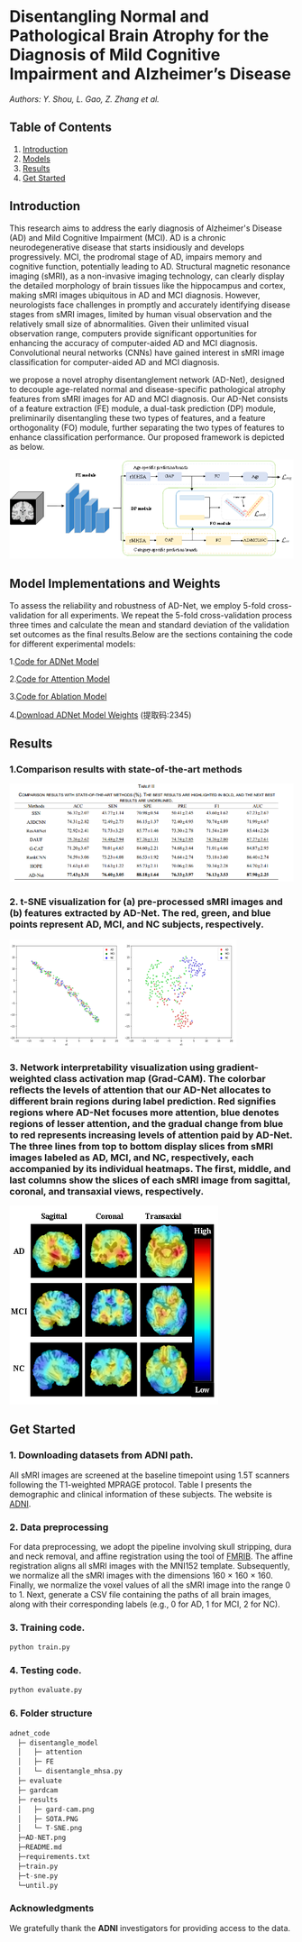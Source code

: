 # Disentangling Normal and Pathological Brain Atrophy for the Diagnosis of Mild Cognitive Impairment and Alzheimer’s Disease

*Authors: Y. Shou, L. Gao, Z. Zhang et al.*

## Table of Contents

1. [Introduction](#introduction)
2. [Models](#models)
3. [Results](#results)
4. [Get Started](#getstarted)

## Introduction <a name="introduction"></a>

This research aims to address the early diagnosis of Alzheimer's Disease (AD) and Mild Cognitive Impairment (MCI). AD is a chronic neurodegenerative disease that starts insidiously and develops progressively. MCI, the prodromal stage of AD, impairs memory and cognitive function, potentially leading to AD. Structural magnetic resonance imaging (sMRI), as a non-invasive imaging technology, can clearly display the detailed morphology of brain tissues like the hippocampus and cortex, making sMRI images ubiquitous in AD and MCI diagnosis. However, neurologists face challenges in promptly and accurately identifying disease stages from sMRI images, limited by human visual observation and the relatively small size of abnormalities. Given their unlimited visual observation range, computers provide significant opportunities for enhancing the accuracy of computer-aided AD and MCI diagnosis. Convolutional neural networks (CNNs) have gained interest in sMRI image classification for computer-aided AD and MCI diagnosis. 

we propose a novel atrophy disentanglement network (AD-Net), designed to decouple age-related normal and disease-specific pathological atrophy features from sMRI images for AD and MCI diagnosis. Our AD-Net consists of a feature extraction (FE) module, a dual-task prediction (DP) module, preliminarily disentangling these two types of features, and a feature orthogonality (FO) module, further separating the two types of features to enhance classification performance. Our proposed framework is depicted as below.

![](./AD-NET.png)

## Model Implementations and Weights <a name="models"></a>

To assess the reliability and robustness of AD-Net, we employ 5-fold cross-validation for all experiments. We repeat the 5-fold cross-validation process three times and calculate the mean and standard deviation of the validation set outcomes as the final results.Below are the sections containing the code for different experimental models:

1.[Code for ADNet Model](./disentangle_model/disentangle_mhsa.py)

2.[Code for Attention Model](./disentangle_model/attention)

3.[Code for Ablation Model](./disentangle_model/FE)

4.[Download ADNet Model Weights](https://pan.baidu.com/s/1NQnPHZ2LjT41zLQcF3Bbkw?pwd=2345) (提取码:2345)

## Results <a name="results"></a>

### 1.Comparison results with state-of-the-art methods

![](results/SOTA.PNG)

### 2. t-SNE visualization for (a) pre-processed sMRI images and (b) features extracted by AD-Net. The red, green, and blue points represent AD, MCI, and NC subjects, respectively.

![](./results/T-SNE.png)

### 3. Network interpretability visualization using gradient-weighted class activation map (Grad-CAM). The colorbar reflects the levels of attention that our AD-Net allocates to different brain regions during label prediction. Red signifies regions where AD-Net focuses more attention, blue denotes regions of lesser attention, and the gradual change from blue to red represents increasing levels of attention paid by AD-Net. The three lines from top to bottom display slices from sMRI images labeled as AD, MCI, and NC, respectively, each accompanied by its individual heatmaps. The first, middle, and last columns show the slices of each sMRI image from sagittal, coronal, and transaxial views, respectively.

![](./results/gard-cam.png)

## Get Started <a name="getstarted"></a>

### 1. Downloading datasets from ADNI path.

All sMRI images are screened at the baseline timepoint using 1.5T scanners following the T1-weighted MPRAGE protocol. Table I presents the demographic and clinical information of these subjects. The website is [ADNI](https://adni.loni.usc.edu/).

### 2. Data preprocessing

For data preprocessing, we adopt the pipeline involving skull stripping, dura and neck removal, and affine registration using the tool of [FMRIB](https://fsl.fmrib.ox.ac.uk/). The affine registration aligns all sMRI images with the MNI152 template. Subsequently, we normalize all the sMRI images with the dimensions 160 × 160 × 160. Finally, we normalize the voxel values of all the sMRI image into the range 0 to 1.
Next, generate a CSV file containing the paths of all brain images, along with their corresponding labels (e.g., 0 for AD, 1 for MCI, 2 for NC).

### 3. Training code.

```python
python train.py
```

### 4. Testing code.

```python
python evaluate.py
```

### 6. Folder structure

```python
adnet_code
  ├─ disentangle_model
  │   ├─ attention
  │   ├─ FE
  │   └─ disentangle_mhsa.py
  ├─ evaluate
  ├─ gardcam
  ├─ results
  │   ├─ gard-cam.png
  │   ├─ SOTA.PNG
  │   └─ T-SNE.png
  ├─AD-NET.png
  ├─README.md
  ├─requirements.txt
  ├─train.py
  ├─t-sne.py
  └─until.py
```


### Acknowledgments

We gratefully thank the **ADNI**  investigators for providing access to the data.
